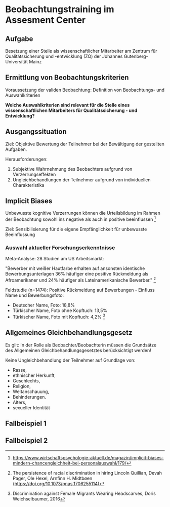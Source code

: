 
# Beobachtungstraining im Assesment Center


## Aufgabe

Besetzung einer Stelle als wissenschaftlicher Mitarbeiter am Zentrum für
Qualitätssicherung und -entwicklung (ZQ) der Johannes Gutenberg-Universität Mainz


## Ermittlung von Beobachtungskriterien

Voraussetzung der validen Beobachtung: Definition von Beobachtungs- und Auswahlkriterien

**Welche Auswahlkriterien sind relevant für die Stelle eines wissenschaftlichen Mitarbeiters für Qualitätssicherung - und Entwicklung?**


## Ausgangssituation

Ziel: Objektive Bewertung der Teilnehmer bei der Bewältigung der gestellten Aufgaben.

Herausforderungen:

  1. Subjektive Wahrnehmung des Beobachters aufgrund von Verzerrungseffekten
  2. Ungleichbehandlungen der Teilnehmer aufgrund von individuellen Charakteristika


## Implicit Biases

Unbewusste kognitive Verzerrungen können die Urteilsbildung im Rahmen der Beobachtung sowohl ins negative als auch in positive beeinflussen [^1]


Ziel: Sensibilisierung für die eigene Empfänglichkeit für unbewusste Beeinflussung



### Auswahl aktueller Forschungserkenntnisse

Meta-Analyse: 28 Studien am US Arbeitsmarkt:

"Bewerber mit weißer Hautfarbe erhalten auf ansonsten identische Bewerbungsunterlagen 36% häufiger eine positive Rückmeldung als Afroamerikaner und 24% häufiger als Lateinamerikanische Bewerber." [^2]
    

Feldstudie (n=1474): Positive Rückmeldung auf Bewerbungen - Einfluss Name und Bewerbungsfoto:

- Deutscher Name, Foto: 18,8%
- Türkischer Name, Foto ohne Kopftuch: 13,5%
- Türkischer Name, Foto mit Kopftuch: 4,2% [^3]




## Allgemeines Gleichbehandlungsgesetz

Es gilt: In der Rolle als Beobachter/Beobachterin müssen die Grundsätze des Allgemeinen Gleichbehandlungsgesetztes berücksichtigt werden!

Keine Ungleichbehandlung der Teilnehmer auf Grundlage von:

-   Rasse,
-   ethnischer Herkunft,
-   Geschlechts,
-   Religion,
-   Weltanschauung,
-   Behinderungen.
-   Alters,
-   sexueller Identität




## Fallbeispiel 1

## Fallbeispiel 2



[^1]:https://www.wirtschaftspsychologie-aktuell.de/magazin/implicit-biases-mindern-chancengleichheit-bei-personalauswahl/179/

[^2]: The persistence of racial discrimination in hiring Lincoln Quillian, Devah Pager, Ole Hexel, Arnfinn H. Midtbøen (https://doi.org/10.1073/pnas.1706255114)

[^3]: Discrimination against Female Migrants Wearing Headscarves, Doris Weichselbaumer, 2016
